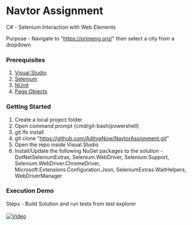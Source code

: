 # Navtor Assignment
C# - Selenium Interaction with Web Elements

Purpose - Navigate to "https://primeng.org/" then select a city from a dropdown

### Prerequisites
1. <a href="https://visualstudio.microsoft.com/vs/community/">Visual Studio</a> </br>
2. <a href="https://www.selenium.dev/">Selenium</a>  </br>
3. <a href="https://www.nuget.org/packages?q=nunit">NUnit</a> </br>
4. <a href="https://www.nuget.org/packages/DotNetSeleniumExtras.PageObjects.Core">Page Objects</a>  </br>

### Getting Started
1. Create a local project folder
2. Open command prompt {cmd/git-bash/powershell}
3. git lfs install
4. git clone "https://github.com/AdityaNow/NavtorAssignment.git"
5. Open the repo inside Visual Studio
6. Install/Update the following NuGet packages to the solution - DotNetSeleniumExtras, Selenium.WebDriver, Selenium.Support, Selenium.WebDriver.ChromeDriver, Microsoft.Extensions.Configuration.Json, SeleniumExtras.WaitHelpers, WebDriverManager

### Execution Demo
Steps - Build Solution and run tests from test explorer </br>
</br>
[![Video](https://img.youtube.com/vi/MiwR8TIAS3A/0.jpg)](https://www.youtube.com/watch?v=MiwR8TIAS3A)
